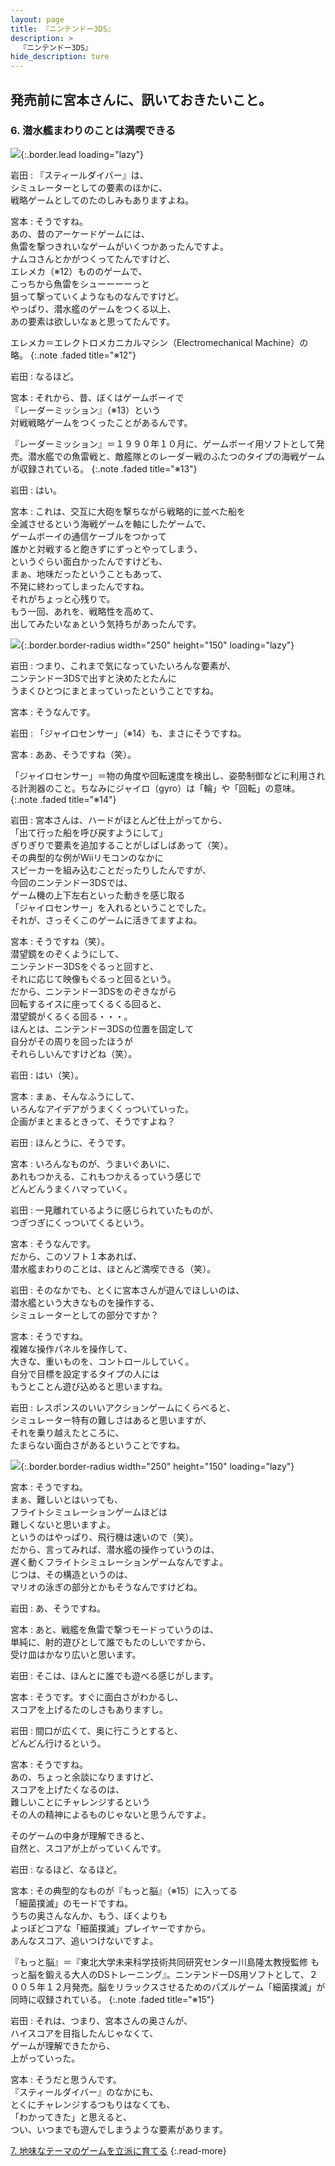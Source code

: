 ```yaml
---
layout: page
title: 『ニンテンドー3DS』
description: >
  『ニンテンドー3DS』
hide_description: ture
---
```


## 発売前に宮本さんに、訊いておきたいこと。

### 6. 潜水艦まわりのことは満喫できる

![](/interviews/jp/3ds/hardware/vol1/img/mainvisual6.jpg){:.border.lead loading="lazy"}

岩田
: 『スティールダイバー』は、<br>シミュレーターとしての要素のほかに、<br>戦略ゲームとしてのたのしみもありますよね。

宮本
: そうですね。<br>あの、昔のアーケードゲームには、<br>魚雷を撃つきれいなゲームがいくつかあったんですよ。<br>ナムコさんとかがつくってたんですけど、<br>エレメカ（※12）もののゲームで、<br>こっちから魚雷をシューーーーっと<br>狙って撃っていくようなものなんですけど。<br>やっぱり、潜水艦のゲームをつくる以上、<br>あの要素は欲しいなぁと思ってたんです。

エレメカ＝エレクトロメカニカルマシン（Electromechanical Machine）の略。
{:.note .faded title="※12"}

岩田
: なるほど。

宮本
: それから、昔、ぼくはゲームボーイで<br>『レーダーミッション』（※13）という<br>対戦戦略ゲームをつくったことがあるんです。

『レーダーミッション』＝１９９０年１０月に、ゲームボーイ用ソフトとして発売。潜水艦での魚雷戦と、敵艦隊とのレーダー戦のふたつのタイプの海戦ゲームが収録されている。
{:.note .faded title="※13"}

岩田
: はい。

宮本
: これは、交互に大砲を撃ちながら戦略的に並べた船を<br>全滅させるという海戦ゲームを軸にしたゲームで、<br>ゲームボーイの通信ケーブルをつかって<br>誰かと対戦すると飽きずにずっとやってしまう、<br>というぐらい面白かったんですけども、<br>まぁ、地味だったということもあって、<br>不発に終わってしまったんですね。<br>それがちょっと心残りで。<br>もう一回、あれを、戦略性を高めて、<br>出してみたいなぁという気持ちがあったんです。

![](/interviews/jp/3ds/hardware/vol1/img/photo12.jpg){:.border.border-radius width="250" height="150"  loading="lazy"}

岩田
: つまり、これまで気になっていたいろんな要素が、<br>ニンテンドー3DSで出すと決めたとたんに<br>うまくひとつにまとまっていったということですね。

宮本
: そうなんです。

岩田
: 「ジャイロセンサー」（※14）も、まさにそうですね。

宮本
: ああ、そうですね（笑）。

「ジャイロセンサー」＝物の角度や回転速度を検出し、姿勢制御などに利用される計測器のこと。ちなみにジャイロ（gyro）は「輪」や「回転」の意味。
{:.note .faded title="※14"}

岩田
: 宮本さんは、ハードがほとんど仕上がってから、<br>「出て行った船を呼び戻すようにして」<br>ぎりぎりで要素を追加することがしばしばあって（笑）。<br>その典型的な例がWiiリモコンのなかに<br>スピーカーを組み込むことだったりしたんですが、<br>今回のニンテンドー3DSでは、<br>ゲーム機の上下左右といった動きを感じ取る<br>「ジャイロセンサー」を入れるということでした。<br>それが、さっそくこのゲームに活きてますよね。

宮本
: そうですね（笑）。<br>潜望鏡をのぞくようにして、<br>ニンテンドー3DSをぐるっと回すと、<br>それに応じて映像もぐるっと回るという。<br>だから、ニンテンドー3DSをのぞきながら<br>回転するイスに座ってくるくる回ると、<br>潜望鏡がくるくる回る・・・。<br>ほんとは、ニンテンドー3DSの位置を固定して<br>自分がその周りを回ったほうが<br>それらしいんですけどね（笑）。

岩田
: はい（笑）。

宮本
: まぁ、そんなふうにして、<br>いろんなアイデアがうまくくっついていった。<br>企画がまとまるときって、そうですよね？

岩田
: ほんとうに、そうです。

宮本
: いろんなものが、うまいぐあいに、<br>あれもつかえる、これもつかえるっていう感じで<br>どんどんうまくハマっていく。

岩田
: 一見離れているように感じられていたものが、<br>つぎつぎにくっついてくるという。

宮本
: そうなんです。<br>だから、このソフト１本あれば、<br>潜水艦まわりのことは、ほとんど満喫できる（笑）。

岩田
: そのなかでも、とくに宮本さんが遊んでほしいのは、<br>潜水艦という大きなものを操作する、<br>シミュレーターとしての部分ですか？

宮本
: そうですね。<br>複雑な操作パネルを操作して、<br>大きな、重いものを、コントロールしていく。<br>自分で目標を設定するタイプの人には<br>もうとことん遊び込めると思いますね。

岩田
: レスポンスのいいアクションゲームにくらべると、<br>シミュレーター特有の難しさはあると思いますが、<br>それを乗り越えたところに、<br>たまらない面白さがあるということですね。

![](/interviews/jp/3ds/hardware/vol1/img/photo13.jpg){:.border.border-radius width="250" height="150"  loading="lazy"}

宮本
: そうですね。<br>まぁ、難しいとはいっても、<br>フライトシミュレーションゲームほどは<br>難しくないと思いますよ。<br>というのはやっぱり、飛行機は速いので（笑）。<br>だから、言ってみれば、潜水艦の操作っていうのは、<br>遅く動くフライトシミュレーションゲームなんですよ。<br>じつは、その構造というのは、<br>マリオの泳ぎの部分とかもそうなんですけどね。

岩田
: あ、そうですね。

宮本
: あと、戦艦を魚雷で撃つモードっていうのは、<br>単純に、射的遊びとして誰でもたのしいですから、<br>受け皿はかなり広いと思います。

岩田
: そこは、ほんとに誰でも遊べる感じがします。

宮本
: そうです。すぐに面白さがわかるし、<br>スコアを上げるたのしさもありますし。

岩田
: 間口が広くて、奥に行こうとすると、<br>どんどん行けるという。

宮本
: そうですね。<br>あの、ちょっと余談になりますけど、<br>スコアを上げたくなるのは、<br>難しいことにチャレンジするという<br>その人の精神によるものじゃないと思うんですよ。<br>

そのゲームの中身が理解できると、<br>自然と、スコアが上がっていくんです。

岩田
: なるほど、なるほど。

宮本
: その典型的なものが『もっと脳』（※15）に入ってる<br>「細菌撲滅」のモードですね。<br>うちの奥さんなんか、もう、ぼくよりも<br>よっぽどコアな「細菌撲滅」プレイヤーですから。<br>あんなスコア、追いつけないですよ。

『もっと脳』＝『東北大学未来科学技術共同研究センター川島隆太教授監修 もっと脳を鍛える大人のDSトレーニング』。ニンテンドーDS用ソフトとして、２００５年１２月発売。脳をリラックスさせるためのパズルゲーム「細菌撲滅」が同時に収録されている。
{:.note .faded title="※15"}

岩田
: それは、つまり、宮本さんの奥さんが、<br>ハイスコアを目指したんじゃなくて、<br>ゲームが理解できたから、<br>上がっていった。

宮本
: そうだと思うんです。<br>『スティールダイバー』のなかにも、<br>とくにチャレンジするつもりはなくても、<br>「わかってきた」と思えると、<br>つい、いつまでも遊んでしまうような要素があります。


[7. 地味なテーマのゲームを立派に育てる](7.md)
{:.read-more}

